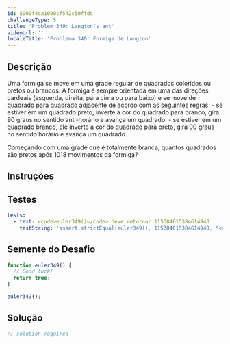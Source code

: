 ```yaml
---
id: 5900f4ca1000cf542c50ffdc
challengeType: 5
title: 'Problem 349: Langton"s ant'
videoUrl: ''
localeTitle: 'Problema 349: Formiga de Langton'
---
```


## Descrição
<section id="description"> Uma formiga se move em uma grade regular de quadrados coloridos ou pretos ou brancos. A formiga é sempre orientada em uma das direções cardeais (esquerda, direita, para cima ou para baixo) e se move de quadrado para quadrado adjacente de acordo com as seguintes regras: - se estiver em um quadrado preto, inverte a cor do quadrado para branco, gira 90 graus no sentido anti-horário e avança um quadrado. - se estiver em um quadrado branco, ele inverte a cor do quadrado para preto, gira 90 graus no sentido horário e avança um quadrado. <p> Começando com uma grade que é totalmente branca, quantos quadrados são pretos após 1018 movimentos da formiga? </p></section>

## Instruções
<section id="instructions">
</section>

## Testes
<section id='tests'>

```yml
tests:
  - text: <code>euler349()</code> deve retornar 115384615384614940.
    testString: 'assert.strictEqual(euler349(), 115384615384614940, "<code>euler349()</code> should return 115384615384614940.");'

```

</section>

## Semente do Desafio
<section id='challengeSeed'>

<div id='js-seed'>

```js
function euler349() {
  // Good luck!
  return true;
}

euler349();

```

</div>



</section>

## Solução
<section id='solution'>

```js
// solution required
```
</section>
